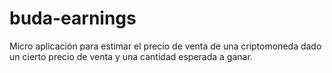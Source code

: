 # buda-earnings
Micro aplicación para estimar el precio de venta  de una criptomoneda dado un cierto precio de venta y una cantidad esperada a ganar.
